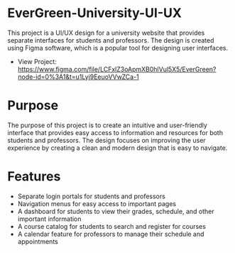 
# EverGreen-University-UI-UX

This project is a UI/UX design for a university website that provides separate interfaces for students and professors. The design is created using Figma software, which is a popular tool for designing user interfaces.

- View Project: https://www.figma.com/file/LCFxlZ3oApmXB0hlVul5X5/EverGreen?node-id=0%3A1&t=u1Lyj9EeuoVVwZCa-1

# Purpose
The purpose of this project is to create an intuitive and user-friendly interface that provides easy access to information and resources for both students and professors. The design focuses on improving the user experience by creating a clean and modern design that is easy to navigate.

# Features
- Separate login portals for students and professors
- Navigation menus for easy access to important pages
- A dashboard for students to view their grades, schedule, and other important information
- A course catalog for students to search and register for courses
- A calendar feature for professors to manage their schedule and appointments






